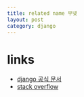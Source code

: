 ```yaml
---
title: related name 무넺
layout: post
category: django
---
```

# links
- [django 공식 문서](https://docs.djangoproject.com/en/1.9/topics/db/models/#be-careful-with-related-name)
- [stack overflow](http://stackoverflow.com/questions/22538563/django-reverse-accessors-for-foreign-keys-clashing)
